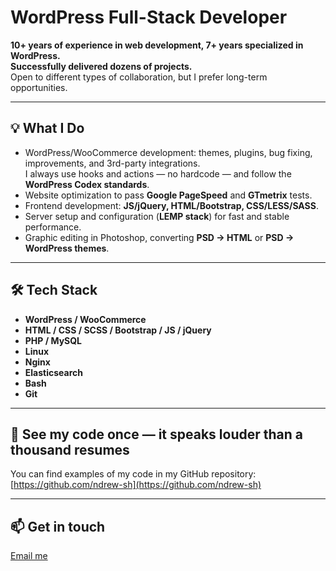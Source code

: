 # WordPress Full-Stack Developer

**10+ years of experience in web development, 7+ years specialized in WordPress.  
Successfully delivered dozens of projects.**  
Open to different types of collaboration, but I prefer long-term opportunities.

---

## 💡 What I Do
- WordPress/WooCommerce development: themes, plugins, bug fixing, improvements, and 3rd-party integrations.  
  I always use hooks and actions — no hardcode — and follow the **WordPress Codex standards**.  
- Website optimization to pass **Google PageSpeed** and **GTmetrix** tests.  
- Frontend development: **JS/jQuery, HTML/Bootstrap, CSS/LESS/SASS**.  
- Server setup and configuration (**LEMP stack**) for fast and stable performance.  
- Graphic editing in Photoshop, converting **PSD → HTML** or **PSD → WordPress themes**.  

---

## 🛠 Tech Stack
- **WordPress / WooCommerce**  
- **HTML / CSS / SCSS / Bootstrap / JS / jQuery**  
- **PHP / MySQL**  
- **Linux**
- **Nginx**  
- **Elasticsearch**  
- **Bash**  
- **Git**  

---

## 📂 See my code once — it speaks louder than a thousand resumes
You can find examples of my code in my GitHub repository: [https://github.com/ndrew-sh](https://github.com/ndrew-sh)

---

## 📫 **Get in touch**  
<a href="mailto:&#115;&#104;&#117;&#108;&#116;&#122;&#46;&#97;&#110;&#100;&#114;&#101;&#121;&#64;&#103;&#109;&#97;&#105;&#108;&#46;&#99;&#111;&#109;">Email me</a>
